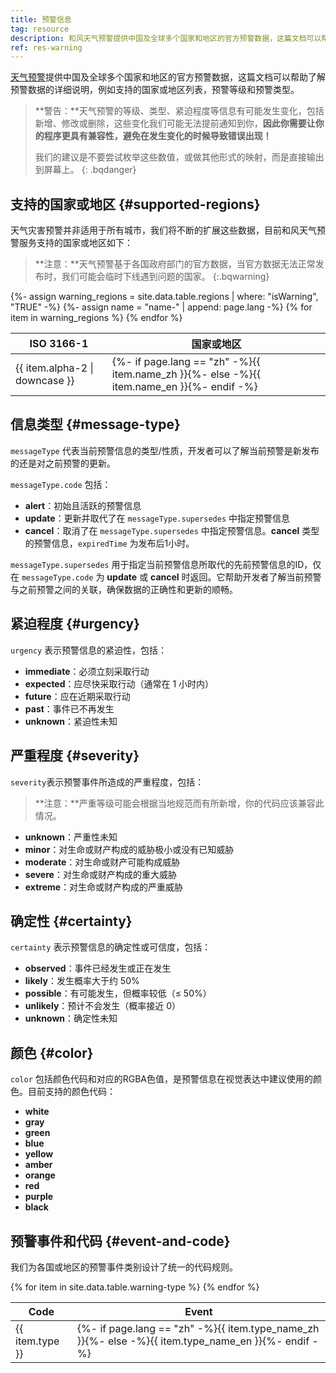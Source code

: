 ```yaml
---
title: 预警信息
tag: resource
description: 和风天气预警提供中国及全球多个国家和地区的官方预警数据，这篇文档可以帮助了解预警数据的详细说明，例如支持的国家或地区列表，预警等级和预警类型。
ref: res-warning
---
```


[天气预警](/docs/api/warning/)提供中国及全球多个国家和地区的官方预警数据，这篇文档可以帮助了解预警数据的详细说明，例如支持的国家或地区列表，预警等级和预警类型。

> **警告：**天气预警的等级、类型、紧迫程度等信息有可能发生变化，包括新增、修改或删除，这些变化我们可能无法提前通知到你，**因此你需要让你的程序更具有兼容性，避免在发生变化的时候导致错误出现！**
>
>我们的建议是不要尝试枚举这些数值，或做其他形式的映射，而是直接输出到屏幕上。
{: .bqdanger}

## 支持的国家或地区 {#supported-regions}

天气灾害预警并非适用于所有城市，我们将不断的扩展这些数据，目前和风天气预警服务支持的国家或地区如下：

> **注意：**天气预警基于各国政府部门的官方数据，当官方数据无法正常发布时，我们可能会临时下线遇到问题的国家。
{:.bqwarning}

<table>
  <thead>
    <tr>
      <th>ISO 3166-1</th>
      <th>国家或地区</th>
    </tr>
  </thead>
  <tbody>
 {%- assign warning_regions = site.data.table.regions | where: "isWarning", "TRUE" -%}
  {%- assign name = "name-" | append: page.lang -%}
  {% for item in warning_regions %}
    <tr>
      <td>{{ item.alpha-2 | downcase  }}</td>
      <td>{%- if page.lang == "zh" -%}{{ item.name_zh  }}{%- else -%}{{ item.name_en  }}{%- endif -%}</td>
    </tr>
  {% endfor %}  
  </tbody>
</table>

## 信息类型 {#message-type}

`messageType` 代表当前预警信息的类型/性质，开发者可以了解当前预警是新发布的还是对之前预警的更新。

`messageType.code` 包括：

- **alert**：初始且活跃的预警信息
- **update**：更新并取代了在 `messageType.supersedes` 中指定预警信息
- **cancel**：取消了在 `messageType.supersedes` 中指定预警信息。**cancel** 类型的预警信息，`expiredTime` 为发布后1小时。

`messageType.supersedes` 用于指定当前预警信息所取代的先前预警信息的ID，仅在 `messageType.code` 为 **update** 或 **cancel** 时返回。它帮助开发者了解当前预警与之前预警之间的关联，确保数据的正确性和更新的顺畅。

## 紧迫程度 {#urgency}

`urgency` 表示预警信息的紧迫性，包括：

- **immediate**：必须立刻采取行动
- **expected**：应尽快采取行动（通常在 1 小时内）
- **future**：应在近期采取行动
- **past**：事件已不再发生
- **unknown**：紧迫性未知

## 严重程度 {#severity}

`severity`表示预警事件所造成的严重程度，包括：

> **注意：**严重等级可能会根据当地规范而有所新增，你的代码应该兼容此情况。

- **unknown**：严重性未知
- **minor**：对生命或财产构成的威胁极小或没有已知威胁
- **moderate**：对生命或财产可能构成威胁
- **severe**：对生命或财产构成的重大威胁
- **extreme**：对生命或财产构成的严重威胁

## 确定性 {#certainty}

`certainty` 表示预警信息的确定性或可信度，包括：

- **observed**：事件已经发生或正在发生
- **likely**：发生概率大于约 50%
- **possible**：有可能发生，但概率较低（≤ 50%）
- **unlikely**：预计不会发生（概率接近 0）
- **unknown**：确定性未知

## 颜色 {#color}

`color` 包括颜色代码和对应的RGBA色值，是预警信息在视觉表达中建议使用的颜色。目前支持的颜色代码：

- **white**
- **gray**
- **green**
- **blue**
- **yellow**
- **amber**
- **orange**
- **red**
- **purple**
- **black**

## 预警事件和代码 {#event-and-code}

我们为各国或地区的预警事件类别设计了统一的代码规则。

<table>
  <thead>
    <tr>
      <th>Code</th>
      <th>Event</th>
    </tr>
  </thead>
  <tbody>
  {% for item in site.data.table.warning-type %}
    <tr>
      <td>{{ item.type }}</td>
      <td>{%- if page.lang == "zh" -%}{{ item.type_name_zh  }}{%- else -%}{{ item.type_name_en }}{%- endif -%}</td>
    </tr>
  {% endfor %}  
  </tbody>
</table>




